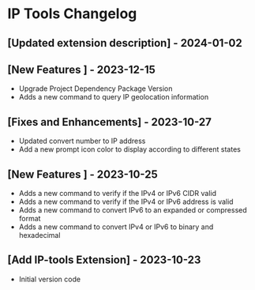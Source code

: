 # IP Tools Changelog

## [Updated extension description] - 2024-01-02

## [New Features ] - 2023-12-15

- Upgrade Project Dependency Package Version
- Adds a new command to query IP geolocation information

## [Fixes and Enhancements] - 2023-10-27

- Updated convert number to IP address
- Add a new prompt icon color to display according to different states

## [New Features ] - 2023-10-25

- Adds a new command to verify if the IPv4 or IPv6 CIDR valid
- Adds a new command to verify if the IPv4 or IPv6 address is valid
- Adds a new command to convert IPv6 to an expanded or compressed format
- Adds a new command to convert IPv4 or IPv6 to binary and hexadecimal

## [Add IP-tools Extension] - 2023-10-23

- Initial version code
